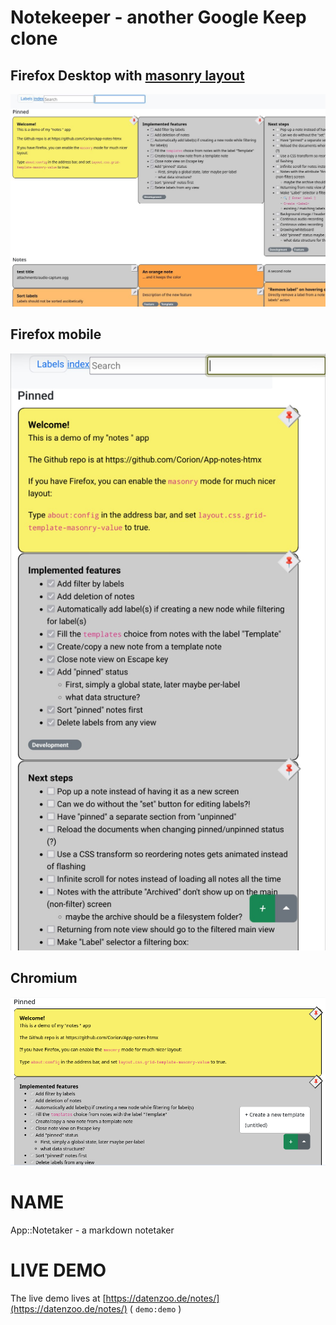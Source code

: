 
# Notekeeper - another Google Keep clone

## Firefox Desktop with [masonry layout](https://developer.mozilla.org/de/docs/Web/CSS/CSS_grid_layout/Masonry_layout)

![Firefox with the experimental masonry layout](screenshots/firefox-masonry.png)

## Firefox mobile

![Firefox mobile](screenshots/firefox-mobile-nomasonry.png)

## Chromium

![Chromium](screenshots/chrome-new-from-template.png)

# NAME

App::Notetaker - a markdown notetaker

# LIVE DEMO

The live demo lives at
[https://datenzoo.de/notes/](https://datenzoo.de/notes/) ( `demo:demo` )

